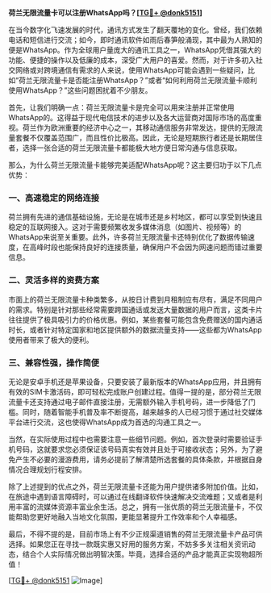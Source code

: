 **荷兰无限流量卡可以注册WhatsApp吗？[[TG💪+ @donk5151](https://t.me/s/donk5151)]**

在当今数字化飞速发展的时代，通讯方式发生了翻天覆地的变化。曾经，我们依赖电话和短信进行交流；如今，即时通讯软件如雨后春笋般涌现，其中最为人熟知的便是WhatsApp。作为全球用户量庞大的通讯工具之一，WhatsApp凭借其强大的功能、便捷的操作以及低廉的成本，深受广大用户的喜爱。然而，对于许多初入社交网络或对跨境通信有需求的人来说，使用WhatsApp可能会遇到一些疑问，比如“荷兰无限流量卡是否能注册WhatsApp？”或者“如何利用荷兰无限流量卡顺利使用WhatsApp？”这些问题困扰着不少朋友。

首先，让我们明确一点：荷兰无限流量卡是完全可以用来注册并正常使用WhatsApp的。这得益于现代电信技术的进步以及各大运营商对国际市场的高度重视。荷兰作为欧洲重要的经济中心之一，其移动通信服务非常发达，提供的无限流量套餐不仅覆盖范围广，而且性价比极高。因此，无论是短期旅行者还是长期居住者，选择一张合适的荷兰无限流量卡都能极大地方便日常沟通与信息获取。

那么，为什么荷兰无限流量卡能够完美适配WhatsApp呢？这主要归功于以下几点优势：

### 一、高速稳定的网络连接

荷兰拥有先进的通信基础设施，无论是在城市还是乡村地区，都可以享受到快速且稳定的互联网接入。这对于需要频繁收发多媒体消息（如图片、视频等）的WhatsApp来说至关重要。此外，许多荷兰无限流量卡还特别优化了数据传输速度，在高峰时段也能保持良好的连接质量，确保用户不会因为网速问题而错过重要信息。

### 二、灵活多样的资费方案

市面上的荷兰无限流量卡种类繁多，从按日计费到月租制应有尽有，满足不同用户的需求。特别是针对那些经常需要跨国通话或发送大量数据的用户而言，这类卡片往往提供了极具吸引力的价格优惠。例如，某些套餐可能包含免费赠送的国内通话时长，或者针对特定国家和地区提供额外的数据流量支持——这些都为WhatsApp使用者带来了极大的便利。

### 三、兼容性强，操作简便

无论是安卓手机还是苹果设备，只要安装了最新版本的WhatsApp应用，并且拥有有效的SIM卡激活码，即可轻松完成账户创建过程。值得一提的是，部分荷兰无限流量卡还支持通过电子邮件直接注册，无需额外输入手机号码，进一步降低了门槛。同时，随着智能手机普及率不断提高，越来越多的人已经习惯于通过社交媒体平台进行交流，这也使得WhatsApp成为首选的沟通工具之一。

当然，在实际使用过程中也需要注意一些细节问题。例如，首次登录时需要验证手机号码，这就要求您必须保证该号码真实有效并且处于可接收状态；另外，为了避免产生不必要的漫游费用，请务必提前了解清楚所选套餐的具体条款，并根据自身情况合理规划行程安排。

除了上述提到的优点之外，荷兰无限流量卡还能为用户提供诸多附加价值。比如，在旅途中遇到语言障碍时，可以通过在线翻译软件快速解决交流难题；又或者是利用丰富的流媒体资源丰富业余生活。总之，拥有一张优质的荷兰无限流量卡，不仅能帮助您更好地融入当地文化氛围，更能显著提升工作效率和个人幸福感。

最后，不得不提的是，目前市场上有不少正规渠道销售的荷兰无限流量卡产品可供选择。如果您正在寻找一款既实惠又好用的服务方案，不妨多多关注相关资讯动态，结合个人实际情况做出明智决策。毕竟，选择合适的产品才能真正实现物超所值！

[[TG💪+ @donk5151](https://t.me/s/donk5151) ![Image](https://i.postimg.cc/rwNCRYN7/Snipaste-2025-04-30-17-27-05.png)]